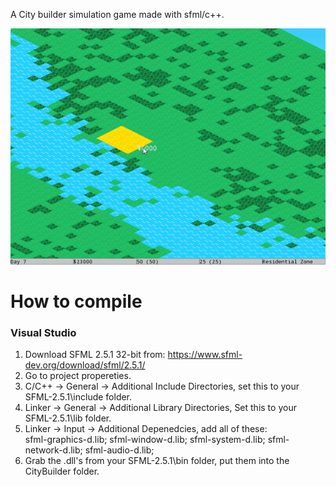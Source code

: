 A City builder simulation game made with sfml/c++.

![Alt Text](https://github.com/msearles25/city-builder/blob/main/citybuilder.gif)

# How to compile

### Visual Studio 

1. Download SFML 2.5.1 32-bit from: https://www.sfml-dev.org/download/sfml/2.5.1/
2. Go to project propereties.
3. C/C++ -> General -> Additional Include Directories, set this to your SFML-2.5.1\include folder.
4. Linker -> General -> Additional Library Directories, Set this to your SFML-2.5.1\lib folder.
5. Linker -> Input -> Additional Depenedcies, add all of these:  
sfml-graphics-d.lib;
sfml-window-d.lib;
sfml-system-d.lib;
sfml-network-d.lib;
sfml-audio-d.lib;
6. Grab the .dll's from your SFML-2.5.1\bin folder, put them into the CityBuilder folder.